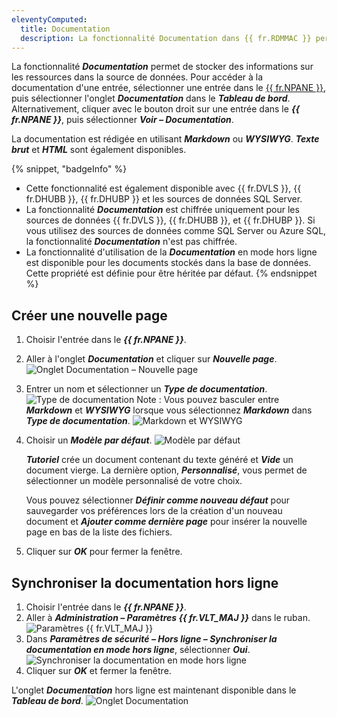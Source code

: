 ```yaml
---
eleventyComputed:
  title: Documentation
  description: La fonctionnalité Documentation dans {{ fr.RDMMAC }} permet de stocker des informations sur les ressources dans la source de données.
---
```

La fonctionnalité ***Documentation*** permet de stocker des informations sur les ressources dans la source de données. Pour accéder à la documentation d'une entrée, sélectionner une entrée dans le [{{ fr.NPANE }}](/rdm/mac/user-interface/navigation-pane/), puis sélectionner l'onglet ***Documentation*** dans le ***Tableau de bord***. Alternativement, cliquer avec le bouton droit sur une entrée dans le ***{{ fr.NPANE }}***, puis sélectionner ***Voir – Documentation***.

La documentation est rédigée en utilisant ***Markdown*** ou ***WYSIWYG***. ***Texte brut*** et ***HTML*** sont également disponibles.

{% snippet, "badgeInfo" %}
* Cette fonctionnalité est également disponible avec {{ fr.DVLS }}, {{ fr.DHUBB }}, {{ fr.DHUBP }} et les sources de données SQL Server.
* La fonctionnalité ***Documentation*** est chiffrée uniquement pour les sources de données {{ fr.DVLS }}, {{ fr.DHUBB }}, et {{ fr.DHUBP }}. Si vous utilisez des sources de données comme SQL Server ou Azure SQL, la fonctionnalité ***Documentation*** n'est pas chiffrée.
* La fonctionnalité d'utilisation de la ***Documentation*** en mode hors ligne est disponible pour les documents stockés dans la base de données. Cette propriété est définie pour être héritée par défaut.
{% endsnippet %}

## Créer une nouvelle page
1. Choisir l'entrée dans le ***{{ fr.NPANE }}***.
1. Aller à l'onglet ***Documentation*** et cliquer sur ***Nouvelle page***.
![Onglet Documentation – Nouvelle page](https://cdnweb.devolutions.net/docs/docs_en_rdm_windows_RDMWin6029.png)
1. Entrer un nom et sélectionner un ***Type de documentation***.
![Type de documentation](https://cdnweb.devolutions.net/docs/docs_en_rdm_windows_RDMWin6028.png)
Note : Vous pouvez basculer entre ***Markdown*** et ***WYSIWYG*** lorsque vous sélectionnez ***Markdown*** dans ***Type de documentation***.
![Markdown et WYSIWYG](https://cdnweb.devolutions.net/docs/docs_en_rdm_windows_RDMWin6037.png)
1. Choisir un ***Modèle par défaut***.
![Modèle par défaut](https://cdnweb.devolutions.net/docs/docs_en_rdm_windows_RDMWin6031.png)

   ***Tutoriel*** crée un document contenant du texte généré et ***Vide*** un document vierge. La dernière option, ***Personnalisé***, vous permet de sélectionner un modèle personnalisé de votre choix.

   Vous pouvez sélectionner ***Définir comme nouveau défaut*** pour sauvegarder vos préférences lors de la création d'un nouveau document et ***Ajouter comme dernière page*** pour insérer la nouvelle page en bas de la liste des fichiers.

1. Cliquer sur ***OK*** pour fermer la fenêtre.
## Synchroniser la documentation hors ligne
1. Choisir l'entrée dans le ***{{ fr.NPANE }}***.
1. Aller à ***Administration – Paramètres {{ fr.VLT_MAJ }}*** dans le ruban.
![Paramètres {{ fr.VLT_MAJ }}](https://cdnweb.devolutions.net/docs/docs_en_rdm_windows_RDMWin6000.png)
1. Dans ***Paramètres de sécurité – Hors ligne – Synchroniser la documentation en mode hors ligne***, sélectionner ***Oui***.
![Synchroniser la documentation en mode hors ligne](https://cdnweb.devolutions.net/docs/docs_en_rdm_windows_RDMWin6004.png)
1. Cliquer sur ***OK*** et fermer la fenêtre.

L'onglet ***Documentation*** hors ligne est maintenant disponible dans le ***Tableau de bord***.
![Onglet Documentation](https://cdnweb.devolutions.net/docs/docs_en_rdm_windows_RDMWin6003.png)
